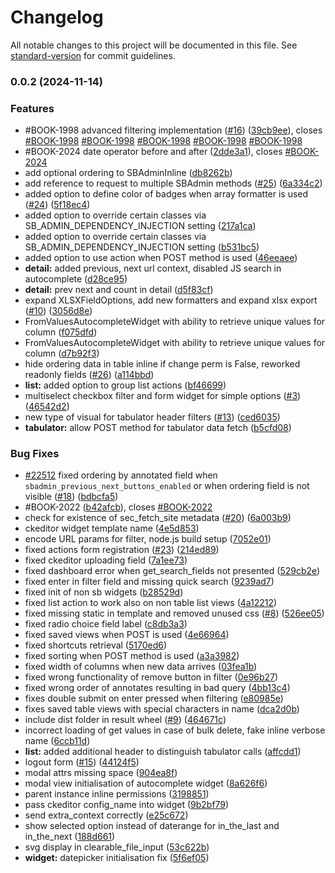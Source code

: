# Changelog

All notable changes to this project will be documented in this file. See [standard-version](https://github.com/conventional-changelog/standard-version) for commit guidelines.

### 0.0.2 (2024-11-14)


### Features

* #BOOK-1998 advanced filtering implementation ([#16](http://redmine.smartbase.sk/issues/16)) ([39cb9ee](https://github.com/dev/django_smartshop/commit/39cb9ee4d3bd48799f85db6027574f007ad5b815)), closes [#BOOK-1998](http://redmine.smartbase.sk/issues/BOOK-1998) [#BOOK-1998](http://redmine.smartbase.sk/issues/BOOK-1998) [#BOOK-1998](http://redmine.smartbase.sk/issues/BOOK-1998) [#BOOK-1998](http://redmine.smartbase.sk/issues/BOOK-1998) [#BOOK-1998](http://redmine.smartbase.sk/issues/BOOK-1998)
* #BOOK-2024 date operator before and after ([2dde3a1](https://github.com/dev/django_smartshop/commit/2dde3a1eba5dc00a036034968a3bd0a0fe18ca0e)), closes [#BOOK-2024](http://redmine.smartbase.sk/issues/BOOK-2024)
* add optional ordering to SBAdminInline ([db8262b](https://github.com/dev/django_smartshop/commit/db8262b7398051ebeaa19fef4016f4c626c88431))
* add reference to request to multiple SBAdmin methods ([#25](http://redmine.smartbase.sk/issues/25)) ([6a334c2](https://github.com/dev/django_smartshop/commit/6a334c2cbd698ca6edfce607c942967267156e9c))
* added option to define color of badges when array formatter is used ([#24](http://redmine.smartbase.sk/issues/24)) ([5f18ec4](https://github.com/dev/django_smartshop/commit/5f18ec49bf4698595b2de9e6ac07c04b477289e3))
* added option to override certain classes via SB_ADMIN_DEPENDENCY_INJECTION setting ([217a1ca](https://github.com/dev/django_smartshop/commit/217a1cac2d4b6c9bf32c44e6beda74c64c0da0b3))
* added option to override certain classes via SB_ADMIN_DEPENDENCY_INJECTION setting ([b531bc5](https://github.com/dev/django_smartshop/commit/b531bc5cae8d666a180cb92285762a89f204429d))
* added option to use action when POST method is used ([46eeaee](https://github.com/dev/django_smartshop/commit/46eeaeed4cbd2069c43f4d6db01dc686d000e938))
* **detail:** added previous, next url context, disabled JS search in autocomplete ([d28ce95](https://github.com/dev/django_smartshop/commit/d28ce95af5d3a7b43b0e386cd5aa5c5d5ba43075))
* **detail:** prev next and count in detail ([d5f83cf](https://github.com/dev/django_smartshop/commit/d5f83cf7a129e72c746ce26397f7fff86944ea42))
* expand XLSXFieldOptions, add new formatters and expand xlsx export ([#10](http://redmine.smartbase.sk/issues/10)) ([3056d8e](https://github.com/dev/django_smartshop/commit/3056d8e30db855244c91505d4bfab3a582be4734))
* FromValuesAutocompleteWidget with ability to retrieve unique values for column ([f075dfd](https://github.com/dev/django_smartshop/commit/f075dfda1a85f50d167767e94a62ab9252b57be0))
* FromValuesAutocompleteWidget with ability to retrieve unique values for column ([d7b92f3](https://github.com/dev/django_smartshop/commit/d7b92f3cb2b3b72cddd285b70e884833f4f6980f))
* hide ordering data in table inline if change perm is False, reworked readonly fields ([#26](http://redmine.smartbase.sk/issues/26)) ([a114bbd](https://github.com/dev/django_smartshop/commit/a114bbd78f9f714ae44f26222c2b5048c1d195fe))
* **list:** added option to group list actions ([bf46699](https://github.com/dev/django_smartshop/commit/bf466994adee050b82114f38b38149b4a765fc8f))
* multiselect checkbox filter and form widget for simple options ([#3](http://redmine.smartbase.sk/issues/3)) ([46542d2](https://github.com/dev/django_smartshop/commit/46542d23e198a527baeaafe501d63ff10aa230c0))
* new type of visual for tabulator header filters ([#13](http://redmine.smartbase.sk/issues/13)) ([ced6035](https://github.com/dev/django_smartshop/commit/ced6035670b5b2cc71217634271386f59f8cb12c))
* **tabulator:** allow POST method for tabulator data fetch ([b5cfd08](https://github.com/dev/django_smartshop/commit/b5cfd080ed690b04f6df2313ac948da68887d1b6))


### Bug Fixes

* [#22512](http://redmine.smartbase.sk/issues/22512) fixed ordering by annotated field when `sbadmin_previous_next_buttons_enabled` or when ordering field is not visible ([#18](http://redmine.smartbase.sk/issues/18)) ([bdbcfa5](https://github.com/dev/django_smartshop/commit/bdbcfa5d6bf83fec873866381e7438c33120436a))
* #BOOK-2022 ([b42afcb](https://github.com/dev/django_smartshop/commit/b42afcbe0edb56f890cf44bec5025a8922df6ebc)), closes [#BOOK-2022](http://redmine.smartbase.sk/issues/BOOK-2022)
* check for existence of sec_fetch_site metadata ([#20](http://redmine.smartbase.sk/issues/20)) ([6a003b9](https://github.com/dev/django_smartshop/commit/6a003b9270a33baef10a5fc8851bc87df5085323))
* ckeditor widget template name ([4e5d853](https://github.com/dev/django_smartshop/commit/4e5d853f44a6732bf2405b0464014d53f05f43f5))
* encode URL params for filter, node.js build setup ([7052e01](https://github.com/dev/django_smartshop/commit/7052e0130fadc8c55fb2460848e704c80390041d))
* fixed actions form registration ([#23](http://redmine.smartbase.sk/issues/23)) ([214ed89](https://github.com/dev/django_smartshop/commit/214ed89a46ee259c27316b64dc306a45f9035da0))
* fixed ckeditor uploading field ([7a1ee73](https://github.com/dev/django_smartshop/commit/7a1ee73dacd4e89b15118c86ab2c5024a855a3ee))
* fixed dashboard error when get_search_fields not presented ([529cb2e](https://github.com/dev/django_smartshop/commit/529cb2ea9c4742c6c945511a644e36553e4820e2))
* fixed enter in filter field and missing quick search ([9239ad7](https://github.com/dev/django_smartshop/commit/9239ad78a65f5263ee14babbeb869f110135c01c))
* fixed init of non sb widgets ([b28529d](https://github.com/dev/django_smartshop/commit/b28529d4010815b69e0807cc6e782766e548c441))
* fixed list action to work also on non table list views ([4a12212](https://github.com/dev/django_smartshop/commit/4a12212cc4701a33298faa0dc00befbdfa00cf77))
* fixed missing static in template and removed unused css ([#8](http://redmine.smartbase.sk/issues/8)) ([526ee05](https://github.com/dev/django_smartshop/commit/526ee058f3537debd4036b973683d06239ded74a))
* fixed radio choice field label ([c8db3a3](https://github.com/dev/django_smartshop/commit/c8db3a3afe6acab647e0e41fa90227950c15664c))
* fixed saved views when POST is used ([4e66964](https://github.com/dev/django_smartshop/commit/4e669649cfe519667493bd6d1e252abcdae57ebe))
* fixed shortcuts retrieval ([5170ed6](https://github.com/dev/django_smartshop/commit/5170ed6b58c4f50ebcf9fa0c01e6f1a7edf0e6cb))
* fixed sorting when POST method is used ([a3a3982](https://github.com/dev/django_smartshop/commit/a3a3982cd0fb7e3a2e826d7639ed881c149af6f6))
* fixed width of columns when new data arrives ([03fea1b](https://github.com/dev/django_smartshop/commit/03fea1b1584ac90899b7e6f5c756823dbbb89674))
* fixed wrong functionality of remove button in filter ([0e96b27](https://github.com/dev/django_smartshop/commit/0e96b27729644751998f0c9c99a388cc3535a794))
* fixed wrong order of annotates resulting in bad query ([4bb13c4](https://github.com/dev/django_smartshop/commit/4bb13c4bce44d7dc8442c2c844769adbc3f73af3))
* fixes double submit on enter pressed when filtering ([e80985e](https://github.com/dev/django_smartshop/commit/e80985ed81b1c18a90ecb130bda342e7201fb439))
* fixes saved table views with special characters in name ([dca2d0b](https://github.com/dev/django_smartshop/commit/dca2d0b7c958463d302797cf210061d425d8154b))
* include dist folder in result wheel ([#9](http://redmine.smartbase.sk/issues/9)) ([464671c](https://github.com/dev/django_smartshop/commit/464671cff61e587a27db86f4bb7e279a406f5e62))
* incorrect loading of get values in case of bulk delete, fake inline verbose name ([6ccb11d](https://github.com/dev/django_smartshop/commit/6ccb11d4cc38d54f647c146f730cb3b93c6df344))
* **list:** added additional header to distinguish tabulator calls ([affcdd1](https://github.com/dev/django_smartshop/commit/affcdd1b378915b0c4bbe10748a87183a952d099))
* logout form ([#15](http://redmine.smartbase.sk/issues/15)) ([44124f5](https://github.com/dev/django_smartshop/commit/44124f592d2335017f4f3f3ce3c100d399fe5fff))
* modal attrs missing space ([904ea8f](https://github.com/dev/django_smartshop/commit/904ea8f01ce640784a6a6a35ce88c093fec03d28))
* modal view initialisation of autocomplete widget ([8a626f6](https://github.com/dev/django_smartshop/commit/8a626f6fdd14cdc371cfe9614d2a2fde07ebb64e))
* parent instance inline permissions ([3198851](https://github.com/dev/django_smartshop/commit/3198851135b6a93ee762bae44078429434d7f585))
* pass ckeditor config_name into widget ([9b2bf79](https://github.com/dev/django_smartshop/commit/9b2bf797c62170ec44f70410109224a7f64bee57))
* send extra_context correctly ([e25c672](https://github.com/dev/django_smartshop/commit/e25c6721fa01125dcdc00fdaa5314f27fdb0faaa))
* show selected option instead of daterange for in_the_last and in_the_next ([188d661](https://github.com/dev/django_smartshop/commit/188d661d7df9c790d9e0132e560a59a61c2b4cef))
* svg display in clearable_file_input ([53c622b](https://github.com/dev/django_smartshop/commit/53c622be60ccac61bc27b4ef17ea4a194c4a3f07))
* **widget:** datepicker initialisation fix ([5f6ef05](https://github.com/dev/django_smartshop/commit/5f6ef0500f359a11633017625ee7b9c570e8a427))
